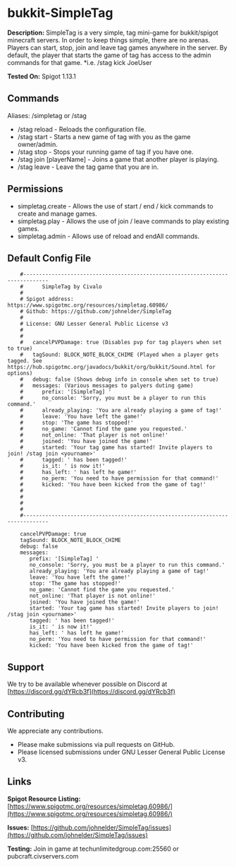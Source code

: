 #
# bukkit-SimpleTag
**Description:** SimpleTag is a very simple, tag mini-game for bukkit/spigot minecraft servers.  In order to keep things simple, there are no arenas.  Players can start, stop, join and leave tag games anywhere in the server.  By default, the player that starts the game of tag has access to the admin commands for that game. *i.e. /stag kick JoeUser

**Tested On:** Spigot 1.13.1

## Commands

Aliases: /simpletag or /stag
 - /stag reload	-	Reloads the configuration file.
 - /stag start	-	Starts a new game of tag with you as the game owner/admin.
 - /stag stop	-	Stops your running game of tag if you have one.
 - /stag join [playerName]	-	Joins a game that another player is playing.
 - /stag leave - Leave the tag game that you are in.

## Permissions

 - simpletag.create - Allows the use of start / end / kick commands to create and manage games.
-  simpletag.play - Allows the use of join / leave commands to play existing games.
- simpletag.admin - Allows use of reload and endAll commands.

## Default Config File

```
	#------------------------------------------------------------------------------
	#      SimpleTag by Civalo
	#
	# Spigot address: https://www.spigotmc.org/resources/simpletag.60986/
	# Github: https://github.com/johnelder/SimpleTag
	#
	# License: GNU Lesser General Public License v3
	#
	#
	#   cancelPVPDamage: true (Disables pvp for tag players when set to true)
	#   tagSound: BLOCK_NOTE_BLOCK_CHIME (Played when a player gets tagged. See https://hub.spigotmc.org/javadocs/bukkit/org/bukkit/Sound.html for options)
	#   debug: false (Shows debug info in console when set to true)
	#   messages: (Various messages to palyers duting game)
	#      prefix: '[SimpleTag] '
	#      no_console: 'Sorry, you must be a player to run this command.'
	#      already_playing: 'You are already playing a game of tag!'
	#      leave: 'You have left the game!'
	#      stop: 'The game has stopped!'
	#      no_game: 'Cannot find the game you requested.'
	#      not_online: 'That player is not online!'
	#      joined: 'You have joined the game!'
	#      started: 'Your tag game has started! Invite players to join! /stag join <yourname>'
	#      tagged: ' has been tagged!'
	#      is_it: ' is now it!'
	#      has_left: ' has left he game!'
	#      no_perm: 'You need to have permission for that command!'
	#      kicked: 'You have been kicked from the game of tag!'
	#
	#
	#   
	#
	#------------------------------------------------------------------------------
	
	cancelPVPDamage: true
	tagSound: BLOCK_NOTE_BLOCK_CHIME
	debug: false
	messages:
	   prefix: '[SimpleTag] '
	   no_console: 'Sorry, you must be a player to run this command.'
	   already_playing: 'You are already playing a game of tag!'
	   leave: 'You have left the game!'
	   stop: 'The game has stopped!'
	   no_game: 'Cannot find the game you requested.'
	   not_online: 'That player is not online!'
	   joined: 'You have joined the game!'
	   started: 'Your tag game has started! Invite players to join! /stag join <yourname>'
	   tagged: ' has been tagged!'
	   is_it: ' is now it!'
	   has_left: ' has left he game!'
	   no_perm: 'You need to have permission for that command!'
	   kicked: 'You have been kicked from the game of tag!'
```


## Support
We try to be available whenever possible on Discord at [https://discord.gg/dYRcb3f](https://discord.gg/dYRcb3f)
## Contributing
We appreciate any contributions.  
- Please make submissions via pull requests on GitHub. 
- Please licensed submissions under GNU Lesser General Public License v3.
## Links
**Spigot Resource Listing:** [https://www.spigotmc.org/resources/simpletag.60986/](https://www.spigotmc.org/resources/simpletag.60986/)

**Issues:** [https://github.com/johnelder/SimpleTag/issues](https://github.com/johnelder/SimpleTag/issues)

**Testing:** Join in game at techunlimitedgroup.com:25560 or pubcraft.civservers.com
